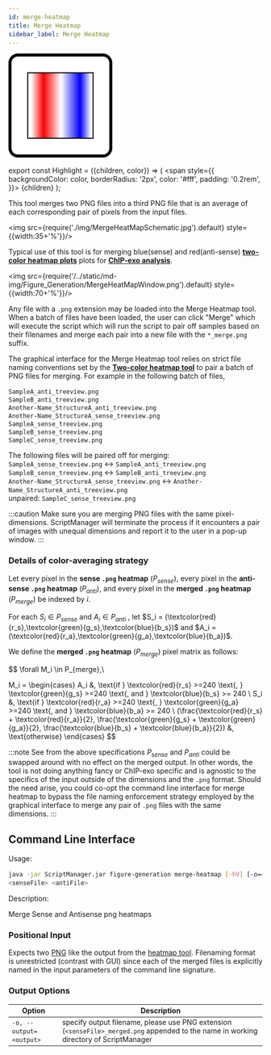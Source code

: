 ```yaml
---
id: merge-heatmap
title: Merge Heatmap
sidebar_label: Merge Heatmap
---
```


![Merge Heatmap](/../static/icons/Figure_Generation/MergeHeatmaps_square.svg)

export const Highlight = ({children, color}) => (
<span
style={{
      backgroundColor: color,
      borderRadius: '2px',
      color: '#fff',
      padding: '0.2rem',
    }}>
{children}
</span>
);

This tool merges two PNG files into a third PNG file that is an average of each corresponding pair of pixels from the input files.

<img src={require('./img/MergeHeatMapSchematic.jpg').default} style={{width:35+'%'}}/>

Typical use of this tool is for merging <Highlight color="blue">blue(sense)</Highlight> and <Highlight color="red">red(anti-sense)</Highlight> [**two-color heatmap plots**][heatmap] plots for [**ChIP-exo analysis**][chipexo-tutorial].

<img src={require('/../static/md-img/Figure_Generation/MergeHeatMapWindow.png').default} style={{width:70+'%'}}/>

Any file with a `.png` extension may be loaded into the Merge Heatmap tool. When a batch of files have been loaded, the user can click "Merge" which will execute the script which will run the script to pair off samples based on their filenames and merge each pair into a new file with the `*_merge.png` suffix.

The graphical interface for the Merge Heatmap tool relies on strict file naming conventions set by the [**Two-color heatmap tool**][heatmap] to pair a batch of PNG files for merging. For example in the following batch of files,

```
SampleA_anti_treeview.png
SampleB_anti_treeview.png
Another-Name_StructureA_anti_treeview.png
Another-Name_StructureA_sense_treeview.png
SampleA_sense_treeview.png
SampleB_sense_treeview.png
SampleC_sense_treeview.png
```

The following files will be paired off for merging:<br />
`SampleA_sense_treeview.png` &harr; `SampleA_anti_treeview.png`<br />
`SampleB_sense_treeview.png` &harr; `SampleB_anti_treeview.png`<br />
`Another-Name_StructureA_sense_treeview.png` &harr; `Another-Name_StructureA_anti_treeview.png`<br />
unpaired: `SampleC_sense_treeview.png`

:::caution
Make sure you are merging PNG files with the same pixel-dimensions. ScriptManager will terminate the process if it encounters a pair of images with unequal dimensions and report it to the user in a pop-up window.
:::

### Details of color-averaging strategy

Let every pixel in the **sense `.png` heatmap** ($P_{sense}$),
every pixel in the **anti-sense `.png` heatmap** ($P_{anti}$), and
every pixel in the **merged `.png` heatmap** ($P_{merge}$) be indexed by $i$.

For each $S_i \in P_{sense}$ and $A_i \in P_{anti}$
, let
$S_i = (\textcolor{red}{r_s},\textcolor{green}{g_s},\textcolor{blue}{b_s})$
and
$A_i = (\textcolor{red}{r_a},\textcolor{green}{g_a},\textcolor{blue}{b_a})$.

We define the **merged `.png` heatmap** ($P_{merge}$) pixel matrix as follows:

$$
\forall M_i \in P_{merge},\\

M_i =
\begin{cases}
A_i     &, \text{if } \textcolor{red}{r_s} >=240 \text{, } \textcolor{green}{g_s} >=240 \text{, and } \textcolor{blue}{b_s} >= 240
\\
S_i     &, \text{if } \textcolor{red}{r_a} >=240 \text{, } \textcolor{green}{g_a} >=240 \text{, and } \textcolor{blue}{b_a} >= 240
\\
(\frac{\textcolor{red}{r_s} + \textcolor{red}{r_a}}{2},
  \frac{\textcolor{green}{g_s} + \textcolor{green}{g_a}}{2},
  \frac{\textcolor{blue}{b_s} + \textcolor{blue}{b_a}}{2})     &, \text{otherwise}
\end{cases}
$$

:::note
See from the above specifications $P_{sense}$ and $P_{anti}$ could be swapped around with no effect on the merged output. In other words, the tool is not doing anything fancy or ChIP-exo specific and is agnostic to the specifics of the input outside of the dimensions and the `.png` format. Should the need arise, you could co-opt the command line interface for merge heatmap to bypass the file naming enforcement strategy employed by the graphical interface to merge any pair of `.png` files with the same dimensions.
:::

## Command Line Interface

Usage:

```bash
java -jar ScriptManager.jar figure-generation merge-heatmap [-hV] [-o=<output>]
<senseFile> <antiFile>
```

Description:

Merge Sense and Antisense png heatmaps

### Positional Input

Expects two [PNG][png-format] like the output from the [heatmap tool][heatmap]. Filenaming format is unrestricted (contrast with GUI) since each of the merged files is explicitly named in the input parameters of the command line signature.

### Output Options

| Option                  | Description                                                                                                                            |
| ----------------------- | -------------------------------------------------------------------------------------------------------------------------------------- |
| `-o, --output=<output>` | specify output filename, please use PNG extension (`<senseFile>_merged.png` appended to the name in working directory of ScriptManager |

[cdt-format]:/docs/References/file-formats#cdt
[png-format]:/docs/References/file-formats#png
[heatmap]:/docs/figure-generation/heatmap
[chipexo-tutorial]:/docs/Tutorials/chipexo-tutorial
